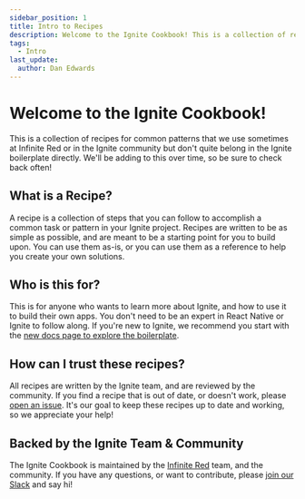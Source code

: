 ```yaml
---
sidebar_position: 1
title: Intro to Recipes
description: Welcome to the Ignite Cookbook! This is a collection of recipes for common patterns in Ignite projects.
tags:
  - Intro
last_update:
  author: Dan Edwards
---
```


# Welcome to the Ignite Cookbook!

This is a collection of recipes for common patterns that we use sometimes at Infinite Red or in the Ignite community but don't quite belong in the Ignite boilerplate directly. We'll be adding to this over time, so be sure to check back often!

## What is a Recipe?

A recipe is a collection of steps that you can follow to accomplish a common task or pattern in your Ignite project. Recipes are written to be as simple as possible, and are meant to be a starting point for you to build upon. You can use them as-is, or you can use them as a reference to help you create your own solutions.

## Who is this for?

This is for anyone who wants to learn more about Ignite, and how to use it to build their own apps. You don't need to be an expert in React Native or Ignite to follow along. If you're new to Ignite, we recommend you start with the [new docs page to explore the boilerplate](https://github.com/infinitered/ignite/tree/master/docs/).

## How can I trust these recipes?

All recipes are written by the Ignite team, and are reviewed by the community. If you find a recipe that is out of date, or doesn't work, please [open an issue](https://github.com/infinitered/ignite-cookbook/issues). It's our goal to keep these recipes up to date and working, so we appreciate your help!

## Backed by the Ignite Team & Community

The Ignite Cookbook is maintained by the [Infinite Red](https://infinite.red) team, and the community. If you have any questions, or want to contribute, please [join our Slack](https://join.slack.com/t/infiniteredcommunity/shared_invite/zt-1e1gob8vn-pcFjKM~n1c~aXFsTnvHpdg) and say hi!
